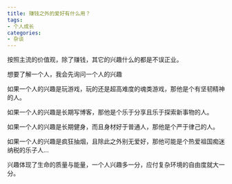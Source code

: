 ```yaml
---
title: 赚钱之外的爱好有什么用？
tags:
- 个人成长
categories:
- 杂谈
---
```


按照主流的价值观，除了赚钱，其它的兴趣什么的都是不误正业。

想要了解一个人，我会先询问一个人的兴趣

如果一个人的兴趣是玩游戏，玩的还是超高难度的魂类游戏，那他是个有坚韧精神的人。

如果一个人的兴趣是长期写博客，那他是个乐于分享且乐于探索新事物的人。

如果一个人的兴趣是长期健身，而且身材好于普通人，那他是个严于律己的人。

如果一个人的兴趣是疯狂抽烟，且除此之外别无爱好，那他可能是个热爱祖国痴迷纳税的乐子人…

兴趣体现了生命的质量与能量，一个人兴趣多一分，应付复杂环境的自由度就大一分。
